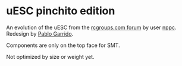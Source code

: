 # uESC pinchito edition

An evolution of the uESC from the
[rcgroups.com forum](https://www.rcgroups.com/forums/showthread.php?2971342-uESC-World-smallest-1S-BLHeli_S-ESC)
by user [nppc](https://github.com/nppc).
Redesign by [Pablo Garrido](https://github.com/pablogs9).


Components are only on the top face for SMT.

Not optimized by size or weight yet.

